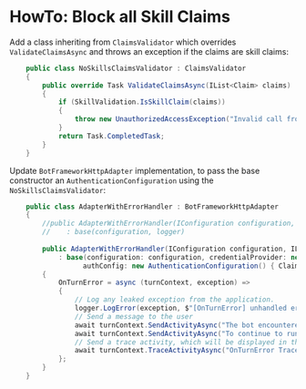 # HowTo: Block all Skill Claims

Add a class inheriting from `ClaimsValidator` which overrides `ValidateClaimsAsync` and throws an exception if the claims are skill claims:
```cs
    public class NoSkillsClaimsValidator : ClaimsValidator
    {
        public override Task ValidateClaimsAsync(IList<Claim> claims)
        {
            if (SkillValidation.IsSkillClaim(claims))
            {
                throw new UnauthorizedAccessException("Invalid call from a skill.");
            }
            return Task.CompletedTask;
        }
    }
```

Update `BotFrameworkHttpAdapter` implementation, to pass the base constructor an `AuthenticationConfiguration` using the `NoSkillsClaimsValidator`:

```cs
    public class AdapterWithErrorHandler : BotFrameworkHttpAdapter
    {
        //public AdapterWithErrorHandler(IConfiguration configuration, ILogger<BotFrameworkHttpAdapter> logger)
        //    : base(configuration, logger)
        
        public AdapterWithErrorHandler(IConfiguration configuration, ILogger<BotFrameworkHttpAdapter> logger)
            : base(configuration: configuration, credentialProvider: new ConfigurationCredentialProvider(configuration),
                  authConfig: new AuthenticationConfiguration() { ClaimsValidator = new NoSkillsClaimsValidator() }, logger: logger)
        {
            OnTurnError = async (turnContext, exception) =>
            {
                // Log any leaked exception from the application.
                logger.LogError(exception, $"[OnTurnError] unhandled error : {exception.Message}");
                // Send a message to the user
                await turnContext.SendActivityAsync("The bot encountered an error or bug.");
                await turnContext.SendActivityAsync("To continue to run this bot, please fix the bot source code.");
                // Send a trace activity, which will be displayed in the Bot Framework Emulator
                await turnContext.TraceActivityAsync("OnTurnError Trace", exception.Message, "https://www.botframework.com/schemas/error", "TurnError");
            };
        }
    }
```